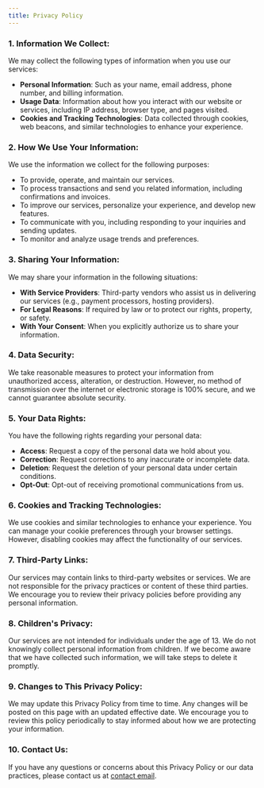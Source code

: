 ```yaml
---
title: Privacy Policy
---
```


### 1. Information We Collect:

We may collect the following types of information when you use our services:

- **Personal Information**: Such as your name, email address, phone number, and billing information.
- **Usage Data**: Information about how you interact with our website or services, including IP address, browser type, and pages visited.
- **Cookies and Tracking Technologies**: Data collected through cookies, web beacons, and similar technologies to enhance your experience.

### 2. How We Use Your Information:

We use the information we collect for the following purposes:

- To provide, operate, and maintain our services.
- To process transactions and send you related information, including confirmations and invoices.
- To improve our services, personalize your experience, and develop new features.
- To communicate with you, including responding to your inquiries and sending updates.
- To monitor and analyze usage trends and preferences.

### 3. Sharing Your Information:

We may share your information in the following situations:

- **With Service Providers**: Third-party vendors who assist us in delivering our services (e.g., payment processors, hosting providers).
- **For Legal Reasons**: If required by law or to protect our rights, property, or safety.
- **With Your Consent**: When you explicitly authorize us to share your information.

### 4. Data Security:

We take reasonable measures to protect your information from unauthorized access, alteration, or destruction. However, no method of transmission over the internet or electronic storage is 100% secure, and we cannot guarantee absolute security.

### 5. Your Data Rights:

You have the following rights regarding your personal data:

- **Access**: Request a copy of the personal data we hold about you.
- **Correction**: Request corrections to any inaccurate or incomplete data.
- **Deletion**: Request the deletion of your personal data under certain conditions.
- **Opt-Out**: Opt-out of receiving promotional communications from us.

### 6. Cookies and Tracking Technologies:

We use cookies and similar technologies to enhance your experience. You can manage your cookie preferences through your browser settings. However, disabling cookies may affect the functionality of our services.

### 7. Third-Party Links:

Our services may contain links to third-party websites or services. We are not responsible for the privacy practices or content of these third parties. We encourage you to review their privacy policies before providing any personal information.

### 8. Children's Privacy:

Our services are not intended for individuals under the age of 13. We do not knowingly collect personal information from children. If we become aware that we have collected such information, we will take steps to delete it promptly.

### 9. Changes to This Privacy Policy:

We may update this Privacy Policy from time to time. Any changes will be posted on this page with an updated effective date. We encourage you to review this policy periodically to stay informed about how we are protecting your information.

### 10. Contact Us:

If you have any questions or concerns about this Privacy Policy or our data practices, please contact us at [contact email](mailto:hello@AlignersFit.com).
